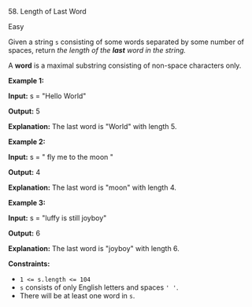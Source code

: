 ﻿58\. Length of Last Word

Easy

Given a string `s` consisting of some words separated by some number of spaces, return _the length of the **last** word in the string._

A **word** is a maximal substring consisting of non-space characters only.

**Example 1:**

**Input:** s = "Hello World"

**Output:** 5

**Explanation:** The last word is "World" with length 5. 

**Example 2:**

**Input:** s = " fly me to the moon "

**Output:** 4

**Explanation:** The last word is "moon" with length 4. 

**Example 3:**

**Input:** s = "luffy is still joyboy"

**Output:** 6

**Explanation:** The last word is "joyboy" with length 6. 

**Constraints:**

*   `1 <= s.length <= 104`
*   `s` consists of only English letters and spaces `' '`.
*   There will be at least one word in `s`.